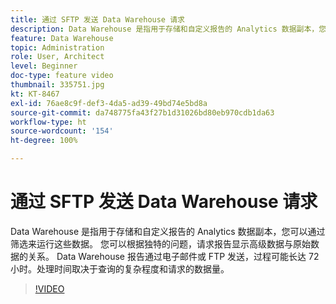 ```yaml
---
title: 通过 SFTP 发送 Data Warehouse 请求
description: Data Warehouse 是指用于存储和自定义报告的 Analytics 数据副本，您可以通过筛选来运行这些数据。 您可以根据独特的问题，请求报告显示高级数据与原始数据的关系。 Data Warehouse 报告通过电子邮件或 FTP 发送，过程可能长达 72 小时。处理时间取决于查询的复杂程度和请求的数据量。
feature: Data Warehouse
topic: Administration
role: User, Architect
level: Beginner
doc-type: feature video
thumbnail: 335751.jpg
kt: KT-8467
exl-id: 76ae8c9f-def3-4da5-ad39-49bd74e5bd8a
source-git-commit: da748775fa43f27b1d31026bd80eb970cdb1da63
workflow-type: ht
source-wordcount: '154'
ht-degree: 100%

---
```


# 通过 SFTP 发送 Data Warehouse 请求

Data Warehouse 是指用于存储和自定义报告的 Analytics 数据副本，您可以通过筛选来运行这些数据。 您可以根据独特的问题，请求报告显示高级数据与原始数据的关系。 Data Warehouse 报告通过电子邮件或 FTP 发送，过程可能长达 72 小时。处理时间取决于查询的复杂程度和请求的数据量。


>[!VIDEO](https://video.tv.adobe.com/v/335751/?quality=12&learn=on)
